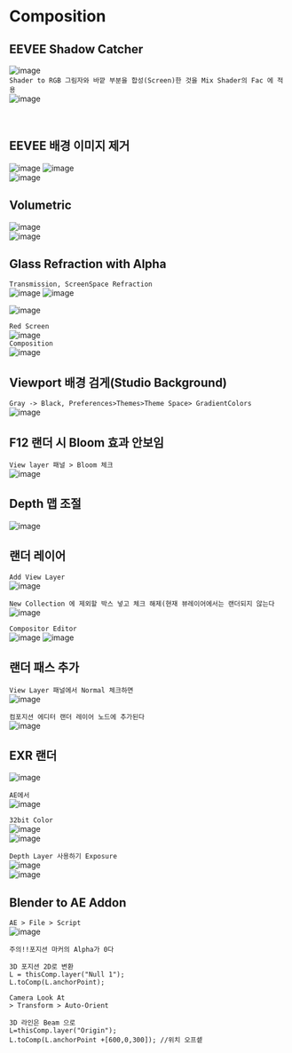 Composition
==============

EEVEE Shadow Catcher
-------------------------
![image](https://user-images.githubusercontent.com/30430227/132828307-2356455b-a64e-4a91-b914-fa396467d36b.png)  
`Shader to RGB 그림자와 바깥 부분을 합성(Screen)한 것을 Mix Shader의 Fac 에 적용`  
![image](https://user-images.githubusercontent.com/30430227/132828687-9c0cc04a-8426-4976-8a0f-58ac0d599f02.png)

<br>

EEVEE 배경 이미지 제거 
-----------------------
![image](https://user-images.githubusercontent.com/30430227/133018702-bb81548c-8bb4-4dfb-9132-3998333a5bc2.png)
![image](https://user-images.githubusercontent.com/30430227/133018722-e72391fd-dfab-4e65-a2c0-9bd061994c8e.png)  
![image](https://user-images.githubusercontent.com/30430227/133018739-e3f104a5-2305-4d0d-8e42-968f7916c77e.png)  



Volumetric 
------------
![image](https://user-images.githubusercontent.com/30430227/133027508-71a0a0fc-c9cc-4c5e-a44b-6110122ca863.png)  
![image](https://user-images.githubusercontent.com/30430227/133027523-4b4dc6d2-3532-42e8-a708-bb85e9cefc91.png)  



Glass Refraction with Alpha
--------------------------
`Transmission, ScreenSpace Refraction`  
![image](https://user-images.githubusercontent.com/30430227/133032463-c3596062-183f-44a2-9158-0a5b2e756d50.png)
![image](https://user-images.githubusercontent.com/30430227/133032482-b017a4e8-c8f1-4972-b788-bc0d3a9d1157.png)  

![image](https://user-images.githubusercontent.com/30430227/133032236-482caf01-72ce-4d88-848f-79d3974618b0.png)  

`Red Screen`  
![image](https://user-images.githubusercontent.com/30430227/133032322-30cc6e04-2196-48a0-967c-af1e4864b810.png)  
`Composition`  
![image](https://user-images.githubusercontent.com/30430227/133033214-466dd447-defb-49bc-b408-b834339303a2.png)  


Viewport 배경 검게(Studio Background)
----------------------------------------
`Gray -> Black, Preferences>Themes>Theme Space> GradientColors`  
![image](https://user-images.githubusercontent.com/30430227/137238087-310bfb9f-45b0-42db-994b-a95e503ffd20.png)  


F12 랜더 시 Bloom 효과 안보임  
----------------
`View layer 패널 > Bloom 체크`  
![image](https://user-images.githubusercontent.com/30430227/137238242-d79a6145-4326-4fa9-9ee3-c316b7c92769.png)  


Depth 맵 조절
------------
![image](https://user-images.githubusercontent.com/30430227/137240423-85aa8d9b-2880-41b8-bc9d-6c0a70eef792.png)  


랜더 레이어 
------------
`Add View Layer`  
![image](https://user-images.githubusercontent.com/30430227/137240887-f9c4df01-8b90-486b-bf61-96ee62935b40.png)  

`New Collection 에 제외할 박스 넣고 체크 해제(현재 뷰레이어에서는 랜더되지 않는다`  
![image](https://user-images.githubusercontent.com/30430227/137241002-bac59ec3-175e-44dc-bc7c-8a80b7c4bae0.png)  

`Compositor Editor`  
![image](https://user-images.githubusercontent.com/30430227/137241144-607eb5e3-a897-4b50-b00e-73540d715a89.png)
![image](https://user-images.githubusercontent.com/30430227/137241168-5e88c2e9-8ecc-4ef6-a5f8-156e8cbe9dfb.png)  


랜더 패스 추가
---------------
`View Layer 패널에서 Normal 체크하면`  
![image](https://user-images.githubusercontent.com/30430227/137241327-ba159a00-b68e-48b6-a968-b8aa5c1b694d.png)  

`컴포지션 에디터 랜더 레이어 노드에 추가된다`  
![image](https://user-images.githubusercontent.com/30430227/137241413-37857c47-b0b4-485c-a806-9f3225fc87dd.png)  
 


EXR 랜더  
-----------
![image](https://user-images.githubusercontent.com/30430227/137243329-c3ea4d7b-da05-485d-b329-e0ad6fe09cbb.png)  

`AE에서`  
![image](https://user-images.githubusercontent.com/30430227/137243355-bc3792f5-47a4-48c6-b5db-6d12250fb2dd.png)  

`32bit Color`  
![image](https://user-images.githubusercontent.com/30430227/137244466-5581de15-0aca-4917-b376-c7eeea0d0c11.png)  
![image](https://user-images.githubusercontent.com/30430227/137244484-4a844500-8f4c-4164-bd25-e4618ef69416.png)  

`Depth Layer 사용하기 Exposure`  
![image](https://user-images.githubusercontent.com/30430227/137244550-c1976754-f40f-49d6-bcf1-72b2c5a8bbd0.png)  
![image](https://user-images.githubusercontent.com/30430227/137244705-ec0a9139-49b5-4a70-b278-91855fbad43f.png)  



Blender to AE Addon
-----------------------
`AE > File > Script`  
![image](https://user-images.githubusercontent.com/30430227/137243541-c82f07a4-f65f-47b6-a0ae-183e862aeb15.png)  

`주의!!포지션 마커의 Alpha가 0다`  

```
3D 포지션 2D로 변환  
L = thisComp.layer("Null 1");
L.toComp(L.anchorPoint);

Camera Look At
> Transform > Auto-Orient

3D 라인은 Beam 으로
L=thisComp.layer("Origin");
L.toComp(L.anchorPoint +[600,0,300]); //위치 오프셑


```









 
